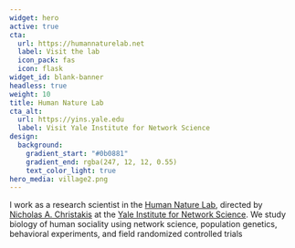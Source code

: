 ```yaml
---
widget: hero
active: true
cta:
  url: https://humannaturelab.net
  label: Visit the lab
  icon_pack: fas
  icon: flask
widget_id: blank-banner
headless: true
weight: 10
title: Human Nature Lab
cta_alt:
  url: https://yins.yale.edu
  label: Visit Yale Institute for Network Science
design:
  background:
    gradient_start: "#0b0881"
    gradient_end: rgba(247, 12, 12, 0.55)
    text_color_light: true
hero_media: village2.png
---
```

I work as a research scientist in the [Human Nature Lab](https://humannaturelab.net), directed by [Nicholas A. Christakis](https://nicholaschristakis.net) at the [Yale Institute for Network Science](https://yins.yale.edu). We study biology of human sociality using network science, population genetics, behavioral experiments, and field randomized controlled trials